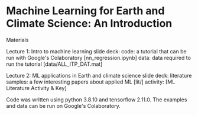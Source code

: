# Machine Learning for Earth and Climate Science: An Introduction

Materials

Lecture 1: Intro to machine learning
slide deck: 
code: a tutorial that can be run with Google's Colaboratory [nn_regression.ipynb]
data: data required to run the tutorial [data/ALL_ITP_DAT.mat]

Lecture 2: ML applications in Earth and climate science
slide deck: 
literature samples: a few interesting papers about applied ML [lit/]
activity: [ML Literature Activity & Key]


Code was written using python 3.8.10 and tensorflow 2.11.0. The examples and data can be run on Google's Colaboratory.
